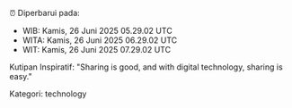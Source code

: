 ⏰ Diperbarui pada:
- WIB: Kamis, 26 Juni 2025 05.29.02 UTC
- WITA: Kamis, 26 Juni 2025 06.29.02 UTC
- WIT: Kamis, 26 Juni 2025 07.29.02 UTC

Kutipan Inspiratif:
"Sharing is good, and with digital technology, sharing is easy."


Kategori: technology

